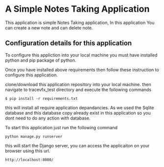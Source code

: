 
A Simple Notes Taking Application
=================================
This application is simple Notes Taking application, In this application You can create a new note and can delete note.

Configuration details for this application
------------------------------------------

To configure this appliction into your local machine you must have installed python and pip package of python.

Once you have installed above requirements then follow these instruction to configure this application.

clone/download this application repository into your local machine.
then navigate to tracevfx_test directory and execute the following commands


```
$ pip install -r requirements.txt
```

this will install all require application depandancies.
As we used the Sqlite database and this database copy already exist in this application so you dont need to do any action with database. 

To start this application just run the following command

    python manage.py runserver

this will start the Django server, you can access the applicaiton on your browser using this url.

	http://localhost:8000/